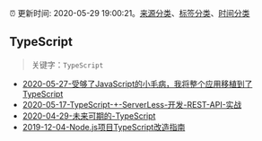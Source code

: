 :alarm_clock: 更新时间: 2020-05-29 19:00:21。[来源分类](../README.md)、[标签分类](../TAGS.md)、[时间分类](../TIMELINE.md)

## TypeScript


> 关键字：`TypeScript`



- [2020-05-27-受够了JavaScript的小毛病，我将整个应用移植到了TypeScript](https://www.ershicimi.com/p/f6b0c5a1a8805d63fdd72394bf8fa831) 
- [2020-05-17-TypeScript-+-ServerLess-开发-REST-API-实战](https://www.ershicimi.com/p/2fca38697c19229286a2fc52b1af36f2) 
- [2020-04-29-未来可期的-TypeScript](https://www.ershicimi.com/p/e4432c466e130a4a7d95681ebf0280b1) 
- [2019-12-04-Node.js项目TypeScript改造指南](https://juejin.im/post/5de4867f51882573135415dd) 